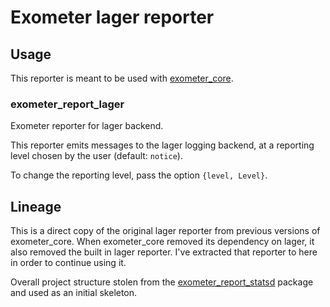 # Exometer lager reporter

## Usage

This reporter is meant to be used with
[exometer_core](https://github.com/Feuerlabs/exometer_core).

### exometer\_report\_lager

Exometer reporter for lager backend.

This reporter emits messages to the lager logging backend,
at a reporting level chosen by the user (default: `notice`).

To change the reporting level, pass the option `{level, Level}`.

## Lineage

This is a direct copy of the original lager reporter from previous versions of
exometer\_core. When exometer\_core removed its dependency on lager, it also
removed the built in lager reporter. I've extracted that reporter to here in
order to continue using it.

Overall project structure stolen from the
[exometer_report_statsd](https://github.com/MyMedsAndMe/exometer_report_statsd)
package and used as an initial skeleton.
